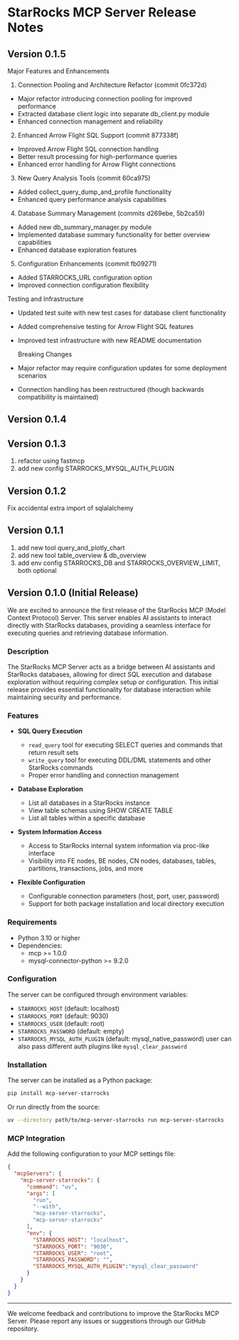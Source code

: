 # StarRocks MCP Server Release Notes

## Version 0.1.5

Major Features and Enhancements

1. Connection Pooling and Architecture Refactor (commit 0fc372d)
  - Major refactor introducing connection pooling for improved performance
  - Extracted database client logic into separate db_client.py module
  - Enhanced connection management and reliability
2. Enhanced Arrow Flight SQL Support (commit 877338f)
  - Improved Arrow Flight SQL connection handling
  - Better result processing for high-performance queries
  - Enhanced error handling for Arrow Flight connections
3. New Query Analysis Tools (commit 60ca975)
  - Added collect_query_dump_and_profile functionality
  - Enhanced query performance analysis capabilities
4. Database Summary Management (commits d269ebe, 5b2ca59)
  - Added new db_summary_manager.py module
  - Implemented database summary functionality for better overview capabilities
  - Enhanced database exploration features
5. Configuration Enhancements (commit fb09271)
  - Added STARROCKS_URL configuration option
  - Improved connection configuration flexibility

  Testing and Infrastructure

- Updated test suite with new test cases for database client functionality
- Added comprehensive testing for Arrow Flight SQL features
- Improved test infrastructure with new README documentation

  Breaking Changes

- Major refactor may require configuration updates for some deployment scenarios
- Connection handling has been restructured (though backwards compatibility is maintained)

## Version 0.1.4


## Version 0.1.3

1. refactor using fastmcp
2. add new config STARROCKS_MYSQL_AUTH_PLUGIN

## Version 0.1.2

Fix accidental extra import of sqlalalchemy

## Version 0.1.1

1. add new tool query_and_plotly_chart
2. add new tool table_overview & db_overview
3. add env config STARROCKS_DB and STARROCKS_OVERVIEW_LIMIT, both optional


## Version 0.1.0 (Initial Release)

We are excited to announce the first release of the StarRocks MCP (Model Context Protocol) Server. This server enables AI assistants to interact directly with StarRocks databases, providing a seamless interface for executing queries and retrieving database information.

### Description

The StarRocks MCP Server acts as a bridge between AI assistants and StarRocks databases, allowing for direct SQL execution and database exploration without requiring complex setup or configuration. This initial release provides essential functionality for database interaction while maintaining security and performance.

### Features

- **SQL Query Execution**
  - `read_query` tool for executing SELECT queries and commands that return result sets
  - `write_query` tool for executing DDL/DML statements and other StarRocks commands
  - Proper error handling and connection management

- **Database Exploration**
  - List all databases in a StarRocks instance
  - View table schemas using SHOW CREATE TABLE
  - List all tables within a specific database

- **System Information Access**
  - Access to StarRocks internal system information via proc-like interface
  - Visibility into FE nodes, BE nodes, CN nodes, databases, tables, partitions, transactions, jobs, and more

- **Flexible Configuration**
  - Configurable connection parameters (host, port, user, password)
  - Support for both package installation and local directory execution

### Requirements

- Python 3.10 or higher
- Dependencies:
  - mcp >= 1.0.0
  - mysql-connector-python >= 9.2.0

### Configuration

The server can be configured through environment variables:

- `STARROCKS_HOST` (default: localhost)
- `STARROCKS_PORT` (default: 9030)
- `STARROCKS_USER` (default: root)
- `STARROCKS_PASSWORD` (default: empty)
- `STARROCKS_MYSQL_AUTH_PLUGIN` (default: mysql_native_password) user can also pass different auth plugins like `mysql_clear_password`

### Installation

The server can be installed as a Python package:

```bash
pip install mcp-server-starrocks
```

Or run directly from the source:

```bash
uv --directory path/to/mcp-server-starrocks run mcp-server-starrocks
```

### MCP Integration

Add the following configuration to your MCP settings file:

```json
{
  "mcpServers": {
    "mcp-server-starrocks": {
      "command": "uv",
      "args": [
        "run",
        "--with",
        "mcp-server-starrocks",
        "mcp-server-starrocks"
      ],
      "env": {
        "STARROCKS_HOST": "localhost",
        "STARROCKS_PORT": "9030",
        "STARROCKS_USER": "root",
        "STARROCKS_PASSWORD": "",
        "STARROCKS_MYSQL_AUTH_PLUGIN":"mysql_clear_password"
      }
    }
  }
}
```

---

We welcome feedback and contributions to improve the StarRocks MCP Server. Please report any issues or suggestions through our GitHub repository.
